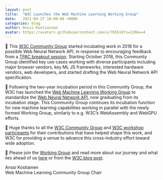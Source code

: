 ```yaml
---
layout: post
title:  "W3C Launches the Web Machine Learning Working Group"
date:   2021-04-27 18:00:00 +0800
categories: blog
author: Anssi Kostiainen
avatar: https://avatars.githubusercontent.com/u/765510?s=120&v=4
---
```


🌱 This [W3C Community Group](https://www.w3.org/community/webmachinelearning/) started incubating work in 2018 for a possible Web Neural Network API, in response to encouraging feedback from a [TPAC breakout session](https://www.w3.org/2018/10/24-webmachinelearning-minutes.html). Starting October 2018, this Community Group identified key use cases working with diverse participants including major browser vendors, key ML JS frameworks, interested hardware vendors, web developers, and started drafting the Web Neural Network API specification.

🚀 Following the two-year incubation period in this Community Group, the W3C has launched the [Web Machine Learning Working Group](https://www.w3.org/groups/wg/webmachinelearning) to standardize the [Web Neural Network API](https://webmachinelearning.github.io/webnn/), now graduating from its incubation stage. This Community Group continues its incubation function for new machine learning capabilities working in parallel with the newly formed Working Group, similarly to e.g. W3C’s WebAssembly and WebGPU efforts.

👏 Huge thanks to all the [W3C Community Group](https://www.w3.org/community/webmachinelearning/) and [W3C workshop participants](https://www.w3.org/2020/06/machine-learning-workshop/) for their contributions that have helped shape this work, and W3C for providing a venue to advance this cross-industry effort toward wide adoption.

📢 Please join the [Working Group](https://www.w3.org/2004/01/pp-impl/130674/instructions) and read more about our journey and what lies ahead of us [here](../20/w3c-launches-the-web-machine-learning-working-group-our-journey.html) or from the [W3C blog post](https://www.w3.org/blog/2021/04/w3c-launches-the-web-machine-learning-working-group/).

Anssi Kostiainen<br>
Web Machine Learning Community Group Chair
			


